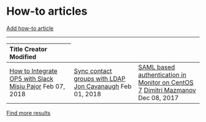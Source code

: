 # How-to articles

[Add how-to article](https://kb.op5.com?createDialogSpaceKey=HOWTOs&createDialogBlueprintId=b089398c-9bfa-4f59-881c-36468e15d128)

* * * * *

<table>
<colgroup>
<col width="33%" />
<col width="33%" />
<col width="33%" />
</colgroup>
<thead>
<tr class="header">
<th align="left">Title
Creator
Modified</th>
</tr>
</thead>
<tbody>
<tr class="odd">
<td align="left"><a href="/display/HOWTOs/How+to+Integrate+OP5+with+Slack">How to Integrate OP5 with Slack</a>
<a href="/display/~mpajor">Misiu Pajor</a>
Feb 07, 2018</td>
<td align="left"><a href="/display/HOWTOs/Sync+contact+groups+with+LDAP">Sync contact groups with LDAP</a>
<a href="/display/~jcavanaugh">Jon Cavanaugh</a>
Feb 01, 2018</td>
<td align="left"><a href="/display/HOWTOs/SAML+based+authentication+in+Monitor+on+CentOS+7">SAML based authentication in Monitor on CentOS 7</a>
<a href="/display/~dmazmanov">Dimitri Mazmanov</a>
Dec 08, 2017</td>
</tr>
</tbody>
</table>

[Find more results](/dosearchsite.action?queryString=labelText:(kb-how-to-article)+AND+spacekey:(HOWTOs)&type=page,blog)

